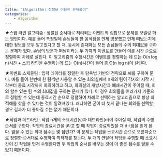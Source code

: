 ```yaml
---
title: "[Algorithm] 정렬을 이용한 문제풀이"
categories:
    - Algorithm
---
```

★스윕 라인 알고리즘 : 정렬된 순서대로 처리되는 이벤트의 집합으로 문제를 모델링 하는 방법이다. 예를 들어 특정일에 손님들이 한 음식점을 언제 방문했고 언제 떠났는지에 대한 정보를 모두 알고있다고 할 때, 동시에 존재하는 모든 손님들의 수의 최대값을 구하는 문제가 있다. 손님의 방문과 떠남이라는 두 가지의 이벤트를 만들어 이를 시간 순으로 정렬하여 차례로 살핀다. 이 알고리즘의 수행시간은 이벤트를 정렬하는 데 드는 O(n log n)시간 + 스윕 라인을 수행하는데 드는 O(n)시간이 들어 총 O(n log n)이 걸린다.

★이벤트 스케줄링 : 입력 데이터를 정렬한 후 탐욕법 기반의 전략으로 해를 구하여 푼다. 예를 들어 한번에 한 팀씩만 사용할 수 있는 회의실에서 n개의 팀이 각자의 시작 시각부터 종료 시각까지 회의하려고 하고, 회의실의 개방시간과 폐쇄시간이 주어질 때, 회의 할수 있는 팀 수의 최대값을 구하는 문제가 있다. 이 경우 회의들을 여러가지 기준으로 정렬할 수 있는데 종료시간 순으로 정렬하여 차례로 선택하는 알고리즘으로 항상 최적해를 찾을 수 있다는 것이 알려져있다. 왜냐하면 굳이 더 늦게 끝나는 회의를 선택할 경우 결과가 더 좋아질 수는 없기 때문이다.

★작업과 데드라인 : 작업 n개의 소요시간(s)과 데드라인(d)이 주어질 때, 작업의 수행 순서를 구한다. 작업의 종료시간을 t라고 할 때 작업이 종료되었을 때 d-t점을 얻게 된다. 얻을 수 있는 최대 점수는 몇 점인가? 이 문제는 작업을 소요시간 순으로 오름차순으로 정렬한 순서대로 수행하여 최적해를 찾는다. 두 개의 연달아 작업을 수행할 때 소요시간이 긴 작업을 먼저 수행한다면 두 작업의 순서를 바꾸는 것이 더 좋은 점수를 얻을 수 있기 때문이다.